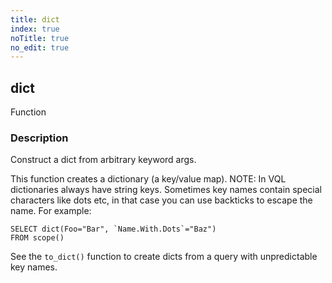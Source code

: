 ```yaml
---
title: dict
index: true
noTitle: true
no_edit: true
---
```




<div class="vql_item"></div>


## dict
<span class='vql_type pull-right page-header'>Function</span>


### Description

Construct a dict from arbitrary keyword args.

This function creates a dictionary (a key/value map). NOTE: In VQL
dictionaries always have string keys. Sometimes key names contain
special characters like dots etc, in that case you can use
backticks to escape the name. For example:

```vql
SELECT dict(Foo="Bar", `Name.With.Dots`="Baz")
FROM scope()
```

See the `to_dict()` function to create dicts from a query with
unpredictable key names.


